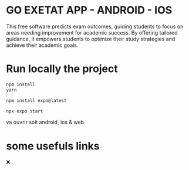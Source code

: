 # GO EXETAT APP - ANDROID - IOS

This free software predicts exam outcomes, guiding students to focus on areas needing improvement for academic success. By offering tailored guidance, it empowers students to optimize their study strategies and achieve their academic goals.

# Run locally the project

```ts
npm install
yarn

npm install expo@latest
```

```ts
npx expo start
```

va ouvrir soit android, ios & web

# some usefuls links

:x:
